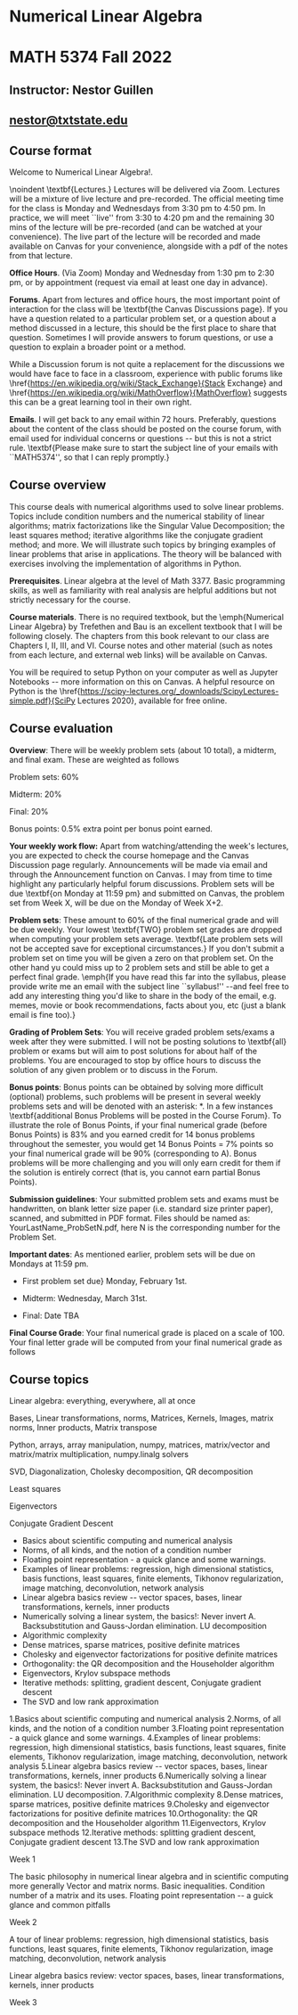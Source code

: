 # Numerical Linear Algebra
# MATH 5374 Fall 2022

## Instructor: Nestor Guillen
## nestor@txtstate.edu

## Course format

Welcome to Numerical Linear Algebra!.


\noindent \textbf{Lectures.} Lectures will be delivered via Zoom. Lectures will be a mixture of live lecture and pre-recorded. The official meeting time for the class is Monday and Wednesdays from 3:30 pm to 4:50 pm. In practice, we will meet ``live'' from 3:30 to 4:20 pm and the remaining 30 mins of the lecture will be pre-recorded (and can be watched at your convenience). The live part of the lecture will be recorded and made available on Canvas for your convenience, alongside with a pdf of the notes from that lecture. 


**Office Hours**. (Via Zoom) Monday and Wednesday from 1:30 pm to 2:30 pm, or by appointment (request via email at least one day in advance). 



**Forums**. Apart from lectures and office hours, the most important point of interaction for the class will be \textbf{the Canvas Discussions page}. If you have a question related to a particular problem set, or a question about a method discussed in a lecture, this should be the first place to share that question. Sometimes I will provide answers to forum questions, or use a question to explain a broader point or a method.

While a Discussion forum is not quite a replacement for the discussions we would have face to face in a classroom, experience with public forums like \href{https://en.wikipedia.org/wiki/Stack_Exchange}{Stack Exchange} and \href{https://en.wikipedia.org/wiki/MathOverflow}{MathOverflow} suggests this can be a great learning tool in their own right.


**Emails**. I will get back to any email within 72 hours. Preferably, questions about the content of the class should be posted on the course forum, with email used for individual concerns or questions -- but this is not a strict rule. \textbf{Please make sure to start the subject line of your emails with ``MATH5374'', so that I can reply promptly.}


## Course overview

This course deals with numerical algorithms used to solve linear problems. Topics include condition numbers and the numerical stability of linear algorithms; matrix factorizations like the Singular Value Decomposition; the least squares method; iterative algorithms like the conjugate gradient method; and more. We will illustrate such topics by bringing examples of linear problems that arise in applications. The theory will be balanced with exercises involving the implementation of algorithms in Python.


**Prerequisites**. Linear algebra at the level of Math 3377. Basic programming skills, as well as familiarity with real analysis are helpful additions but not strictly necessary for the course.

**Course materials**. There is no required textbook, but the \emph{Numerical Linear Algebra} by Trefethen and Bau is an excellent textbook that I will be following closely. The chapters from this book relevant to our class are Chapters I, II, III, and VI. Course notes and other material (such as notes from each lecture, and external web links) will be available on Canvas.

You will be required to setup Python on your computer as well as Jupyter Notebooks -- more information on this on Canvas. A helpful resource on Python is the \href{https://scipy-lectures.org/_downloads/ScipyLectures-simple.pdf}{SciPy Lectures 2020}, available for free online. 

## Course evaluation
	
**Overview**: There will be weekly problem sets (about 10 total), a midterm, and final exam. These are weighted as follows

Problem sets: 60\%

Midterm: 20\%

Final: 20\%

Bonus points: 0.5\% extra point per bonus point earned.

**Your weekly work flow:** Apart from watching/attending the week's lectures, you are expected to check the course homepage and the Canvas Discussion page regularly. Announcements will be made via email and through the Announcement function on Canvas. I may from time to time highlight any particularly helpful forum discussions.  Problem sets will be due  \textbf{on Monday at 11:59 pm} and submitted on Canvas, the problem set from Week X, will be due on the Monday of Week X+2. 

**Problem sets**: These amount to 60\% of the final numerical grade and will be due weekly. Your lowest \textbf{TWO} problem set grades are dropped when computing your problem sets average. \textbf{Late problem sets will not be accepted save for exceptional circumstances.} If you don't submit a problem set on time you will be given a zero on that problem set. On the other hand yu could miss up to 2 problem sets and still be able to get a perfect final grade. \emph{If you have read this far into the syllabus, please provide write me an email with the subject line ``syllabus!'' --and feel free to add any interesting thing you'd like to share in the body of the email, e.g. memes, movie or book recommendations, facts about you, etc (just a blank email is fine too).}

**Grading of Problem Sets**: You will receive graded problem sets/exams a week after they were submitted. I will not be posting solutions to \textbf{all} problem or exams but will aim to post solutions for about half of the problems. You are encouraged to stop by office hours to discuss the solution of any given problem or to discuss in the Forum.

**Bonus points**: Bonus points can be obtained by solving more difficult (optional) problems, such problems will be present in several weekly problems sets and will be denoted with an asterisk: *. In a few instances \textbf{additional Bonus Problems will be posted in the Course Forum}. To illustrate the role of Bonus Points, if your final numerical grade (before Bonus Points) is 83\% and you earned credit for 14 bonus problems throughout the semester, you would get 14 Bonus Points = 7\% points so your final numerical grade will be 90\% (corresponding to A). Bonus problems will be more challenging and you will only earn credit for them if the solution is entirely correct (that is, you cannot earn partial Bonus Points).

**Submission guidelines**: Your submitted problem sets and exams must be handwritten, on blank letter size paper (i.e. standard size printer paper), scanned, and submitted in PDF format. Files should be named as: YourLastName\_ProbSetN.pdf, here N is the corresponding number for the Problem Set.

**Important dates**: As mentioned earlier, problem sets will be due on Mondays at 11:59 pm. 

  * First problem set due} Monday, February 1st.

  * Midterm: Wednesday, March 31st.

  * Final: Date TBA


**Final Course Grade**:  Your final numerical grade is placed on a scale of 100. Your final letter grade will be computed from your final numerical grade as follows



## Course topics

Linear algebra: everything, everywhere, all at once

Bases, Linear transformations, norms, Matrices, Kernels, Images, matrix norms, Inner products, Matrix transpose

Python, arrays, array manipulation, numpy, matrices, matrix/vector and matrix/matrix multiplication, numpy.linalg solvers

SVD, Diagonalization, Cholesky decomposition, QR decomposition

Least squares

Eigenvectors

Conjugate Gradient Descent


  * Basics about scientific computing and numerical analysis
  * Norms, of all kinds, and the notion of a condition number
  * Floating point representation - a quick glance and some warnings.
  * Examples of linear problems: regression, high dimensional statistics, basis functions, least squares, finite elements, Tikhonov regularization, image matching, deconvolution, network analysis
  * Linear algebra basics review -- vector spaces, bases, linear transformations, kernels, inner products 
  * Numerically solving a linear system, the basics!: Never invert A. Backsubstitution and Gauss-Jordan elimination. LU decomposition
  * Algorithmic complexity
  * Dense matrices, sparse matrices, positive definite matrices
  * Cholesky and eigenvector factorizations for positive definite matrices
  * Orthogonality: the QR decomposition and the Householder algorithm
  * Eigenvectors, Krylov subspace methods
  * Iterative methods: splitting, gradient descent, Conjugate gradient descent
  * The SVD and low rank approximation  

  1.Basics about scientific computing and numerical analysis
  2.Norms, of all kinds, and the notion of a condition number
  3.Floating point representation - a quick glance and some warnings.
  4.Examples of linear problems: regression, high dimensional statistics, basis functions, least squares, finite elements, Tikhonov regularization, image matching, deconvolution, network analysis
  5.Linear algebra basics review -- vector spaces, bases, linear transformations, kernels, inner products 
  6.Numerically solving a linear system, the basics!: Never invert A. Backsubstitution and Gauss-Jordan elimination. LU decomposition.
  7.Algorithmic complexity
  8.Dense matrices, sparse matrices, positive definite matrices
  9.Cholesky and eigenvector factorizations for positive definite matrices
  10.Orthogonality: the QR decomposition and the Householder algorithm
  11.Eigenvectors, Krylov subspace methods
  12.Iterative methods: splitting gradient descent, Conjugate gradient descent
  13.The SVD and low rank approximation
  
  
  Week 1
  
  The basic philosophy in numerical linear algebra and in scientific computing more generally
  Vector and matrix norms. Basic inequalities. Condition number of a matrix and its uses.
  Floating point representation -- a guick glance and common pitfalls
  
  
  Week 2
  
  A tour of linear problems: regression, high dimensional statistics, basis functions, least squares, finite elements, Tikhonov regularization, image matching, deconvolution, network analysis
  
  Linear algebra basics review: vector spaces, bases, linear transformations, kernels, inner products
  
  
  Week 3

  
